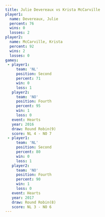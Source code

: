 ```yaml
---
title: Julie Devereaux vs Krista McCarville
player1:                  
  name: Devereaux, Julie  
  percent: 76             
  wins: 0                 
  losses: 2               
player2:                  
  name: McCarville, Krista
  percent: 92             
  wins: 2                 
  losses: 0               
games:
 - player1:          
     team: 'NL'      
     position: Second
     percent: 71     
     win: 0          
     loss: 1         
   player2:          
     team: 'NO'      
     position: Fourth
     percent: 95     
     win: 1          
     loss: 0         
   event: Hearts       
   year: 2016          
   draw: Round Robin(9)
   score: NL 4 - NO 7  
 - player1:          
     team: 'NL'      
     position: Second
     percent: 80     
     win: 0          
     loss: 1         
   player2:          
     team: 'NO'      
     position: Fourth
     percent: 90     
     win: 1          
     loss: 0         
   event: Hearts       
   year: 2017          
   draw: Round Robin(8)
   score: NL 3 - NO 6  
---
```

